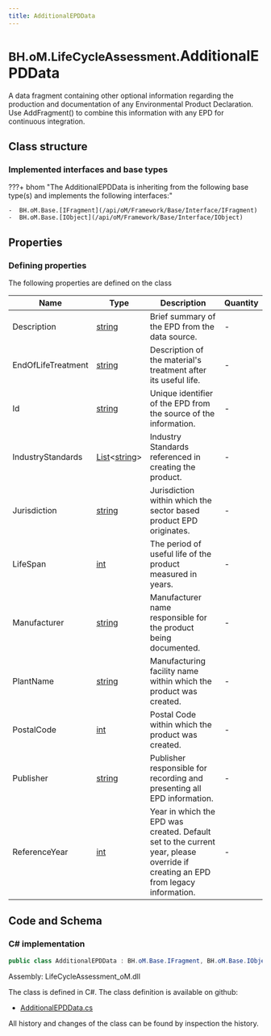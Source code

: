 ```yaml
---
title: AdditionalEPDData
---
```


# <small>BH.oM.LifeCycleAssessment.</small>**AdditionalEPDData**

A data fragment containing other optional information regarding the production and documentation of any Environmental Product Declaration. 
Use AddFragment() to combine this information with any EPD for continuous integration.

## Class structure

### Implemented interfaces and base types

???+ bhom "The AdditionalEPDData is inheriting from the following base type(s) and implements the following interfaces:"

    -  BH.oM.Base.[IFragment](/api/oM/Framework/Base/Interface/IFragment)
    -  BH.oM.Base.[IObject](/api/oM/Framework/Base/Interface/IObject)


## Properties



### Defining properties

The following properties are defined on the class

| Name             | Type             | Description      | Quantity         |
|------------------|------------------|------------------|------------------|
| Description | [string](https://learn.microsoft.com/en-us/dotnet/api/System.String?view=netstandard-2.0) | Brief summary of the EPD from the data source. | - |
| EndOfLifeTreatment | [string](https://learn.microsoft.com/en-us/dotnet/api/System.String?view=netstandard-2.0) | Description of the material's treatment after its useful life. | - |
| Id | [string](https://learn.microsoft.com/en-us/dotnet/api/System.String?view=netstandard-2.0) | Unique identifier of the EPD from the source of the information. | - |
| IndustryStandards | [List](https://learn.microsoft.com/en-us/dotnet/api/System.Collections.Generic.List-1?view=netstandard-2.0)&lt;[string](https://learn.microsoft.com/en-us/dotnet/api/System.String?view=netstandard-2.0)&gt; | Industry Standards referenced in creating the product. | - |
| Jurisdiction | [string](https://learn.microsoft.com/en-us/dotnet/api/System.String?view=netstandard-2.0) | Jurisdiction within which the sector based product EPD originates. | - |
| LifeSpan | [int](https://learn.microsoft.com/en-us/dotnet/api/System.Int32?view=netstandard-2.0) | The period of useful life of the product measured in years. | - |
| Manufacturer | [string](https://learn.microsoft.com/en-us/dotnet/api/System.String?view=netstandard-2.0) | Manufacturer name responsible for the product being documented. | - |
| PlantName | [string](https://learn.microsoft.com/en-us/dotnet/api/System.String?view=netstandard-2.0) | Manufacturing facility name within which the product was created. | - |
| PostalCode | [int](https://learn.microsoft.com/en-us/dotnet/api/System.Int32?view=netstandard-2.0) | Postal Code within which the product was created. | - |
| Publisher | [string](https://learn.microsoft.com/en-us/dotnet/api/System.String?view=netstandard-2.0) | Publisher responsible for recording and presenting all EPD information. | - |
| ReferenceYear | [int](https://learn.microsoft.com/en-us/dotnet/api/System.Int32?view=netstandard-2.0) | Year in which the EPD was created. Default set to the current year, please override if creating an EPD from legacy information. | - |


## Code and Schema

### C# implementation

``` C# title="C#"
public class AdditionalEPDData : BH.oM.Base.IFragment, BH.oM.Base.IObject
```

Assembly: LifeCycleAssessment_oM.dll

The class is defined in C#. The class definition is available on github:

- [AdditionalEPDData.cs](https://github.com/BHoM/BHoM/blob/develop/LifeCycleAssessment_oM/Fragments\AdditionalEPDData.cs)

All history and changes of the class can be found by inspection the history.
